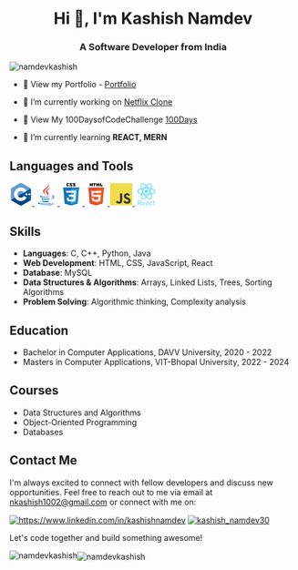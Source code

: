 <h1 align="center">Hi 👋, I'm Kashish Namdev</h1>
<h3 align="center">A Software Developer from India</h3>

<p align="left"> <img src="https://komarev.com/ghpvc/?username=namdevkashish&label=Profile%20views&color=0e75b6&style=flat" alt="namdevkashish" /> </p>

- 📌 View my Portfolio - [Portfolio](https://namdevkashish.github.io/)

- 🔭 I’m currently working on [Netflix Clone](https://kn-netflix-clone.netlify.app/)

- 📍 View My 100DaysofCodeChallenge [100Days](https://github.com/namdevkashish/100DaysOfCodeChallenge)

- 🌱 I’m currently learning **REACT, MERN**

## Languages and Tools
<p align="left"> 
  <a href="https://www.w3schools.com/cpp/" target="_blank" rel="noreferrer"> <img src="https://raw.githubusercontent.com/devicons/devicon/master/icons/cplusplus/cplusplus-original.svg" alt="cplusplus" width="40" height="40"/> </a> 
  <a href="https://www.java.com" target="_blank" rel="noreferrer"> <img src="https://raw.githubusercontent.com/devicons/devicon/master/icons/java/java-original.svg" alt="java" width="40" height="40"/> </a> <a href="https://www.w3schools.com/css/" target="_blank" rel="noreferrer"> <img src="https://raw.githubusercontent.com/devicons/devicon/master/icons/css3/css3-original-wordmark.svg" alt="css3" width="40" height="40"/> </a> 
  <a href="https://www.w3.org/html/" target="_blank" rel="noreferrer"> <img src="https://raw.githubusercontent.com/devicons/devicon/master/icons/html5/html5-original-wordmark.svg" alt="html5" width="40" height="40"/> </a> 
  <a href="https://developer.mozilla.org/en-US/docs/Web/JavaScript" target="_blank" rel="noreferrer"> <img src="https://raw.githubusercontent.com/devicons/devicon/master/icons/javascript/javascript-original.svg" alt="javascript" width="40" height="40"/> </a> 
  <a href="https://reactjs.org/" target="_blank" rel="noreferrer"> <img src="https://raw.githubusercontent.com/devicons/devicon/master/icons/react/react-original-wordmark.svg" alt="react" width="40" height="40"/> </a> 
</p>

## Skills

- **Languages**:  C, C++, Python, Java
- **Web Development**: HTML, CSS, JavaScript, React
- **Database**: MySQL
- **Data Structures & Algorithms**: Arrays, Linked Lists, Trees, Sorting Algorithms
- **Problem Solving**: Algorithmic thinking, Complexity analysis

## Education

- Bachelor in Computer Applications, DAVV University, 2020 - 2022
- Masters in Computer Applications, VIT-Bhopal University, 2022 - 2024

## Courses

- Data Structures and Algorithms
- Object-Oriented Programming
- Databases

## Contact Me

I'm always excited to connect with fellow developers and discuss new opportunities. Feel free to reach out to me via email at nkashish1002@gmail.com or connect with me on: 
<p align="left">
<a href="https://linkedin.com/in/kashishnamdev" target="blank"><img align="center" src="https://raw.githubusercontent.com/rahuldkjain/github-profile-readme-generator/master/src/images/icons/Social/linked-in-alt.svg" alt="https://www.linkedin.com/in/kashishnamdev" height="30" width="40" /></a>
<a href="https://www.instagram.com/kashish_namdev30/" target="blank"><img align="center" src="https://raw.githubusercontent.com/rahuldkjain/github-profile-readme-generator/master/src/images/icons/Social/instagram.svg" alt="kashish_namdev30" height="30" width="40" /></a>
</p>

Let's code together and build something awesome!

<p><img align="left" src="https://github-readme-stats.vercel.app/api/top-langs?username=namdevkashish&show_icons=true&locale=en&layout=compact" alt="namdevkashish" height="195" /></p>
<!-- <p>&nbsp;<img align="center" src="https://github-readme-stats.vercel.app/api?username=namdevkashish&show_icons=true&locale=en" alt="namdevkashish" /></p> -->
<p><img align="center" src="https://github-readme-streak-stats.herokuapp.com/?user=namdevkashish&" alt="namdevkashish" /></p>
